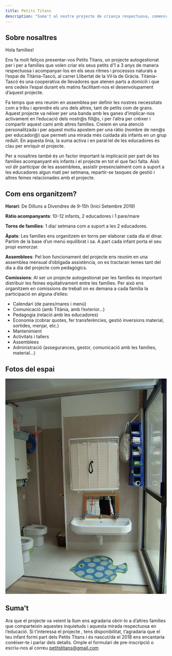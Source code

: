 ```yaml
---
title: Petits Titans
description: "Suma't al nostre projecte de criança respectuosa, comencem Setembre 2019"
---
```


## Sobre nosaltres
Hola famílies!

Ens fa molt feliços presentar-vos Petits Titans, un projecte autogestionat per i per a famílies que volen criar els seus petits d’1 a 3 anys de manera respectuosa i acompanyar-los en els seus ritmes i processos naturals a l’espai de Titània-Tascó, al carrer Llibertat de la Vil·la de Gràcia. Titània-Tascó és una cooperativa de llevadores que atenen parts a domicili i que ens cedeix l’espai durant els matins facilitant-nos el desenvolupament d’aquest projecte.

Fa temps que ens reunim en assemblea per definir les nostres necessitats com a tribu i aprendre els uns dels altres, tant de petits com de grans. Aquest projecte va néixer per una banda amb les ganes d’implicar-nos activament en l’educació dels nostr@s fill@s, i per l’altra per créixer i compartir aquest camí amb altres famílies. Creiem en una atenció personalitzada i per aquest motiu apostem per una ràtio (nombre de nen@s per educador@) que permeti una mirada més cuidada als infants en un grup reduït. En aquesta línia, la suma activa i en paral·lel de les educadores és clau per enriquir el projecte.

Per a nosaltres també és un factor important la implicació per part de les famílies acompanyant els infants i el projecte en tot el que faci falta. Això vol dir participar de les assemblees, assistir presencialment com a suport a les educadores algun matí per setmana, repartir-se tasques de gestió i altres feines relacionades amb el projecte.

## Com ens organitzem?

**Horari**: De Dilluns a Divendres de 9-15h (Inici Setembre 2019)

**Ràtio acompanyants**: 10-12 infants, 2 educadores i 1 pare/mare

**Torns de famílies**: 1 dia/ setmana com a suport a les 2 educadores.

**Àpats**: Les famílies ens organitzem en torns per elaborar cada dia el dinar. Partim de la base d’un menú equilibrat i sa. A part cada infant porta el seu propi esmorzar.

**Assemblees**: Pel bon funcionament del projecte ens reunim en una assemblea mensual d’obligada assistència, on es tractaran temes tant del dia a dia del projecte com pedagògics.

**Comissions**: Al ser un projecte autogestionat per les famílies és important distribuir les feines equitativament entre les famílies. Per això ens organitzem en comissions de treball on es demana a cada família la participació en alguna d’elles:



*   Calendari (de pares/mares i menú)
*   Comunicació (amb Titània, amb l’exterior…)
*   Pedagogia (relació amb les educadores)
*   Economia (cobrar quotes, fer transferències, gestió inversions material, sortides, menjar, etc.)
*   Mantenimient
*   Activitats i tallers
*   Assemblees
*   Administració (assegurances, gestor, comunicació amb les famílies, material…)

## Fotos del espai

![bany_petits](/assets/images/bany_petits.jpg)

## Suma't

Ara que el projecte va veient la llum ens agradaria obrir-lo a d’altres famílies que comparteixin aquestes inquietuds i aquesta mirada respectuosa en l’educació. Si t’interessa el projecte , tens disponibilitat, t’agradaria que el teu infant formi part dels Petits Titans i és nascut/da el 2018 ens encantaria conèixer-te i parlar dels detalls. Omple el formulari de pre-inscripció o escriu-nos al correu  [petitstitans@gmail.com](mailto:petitstitans@gmail.com)
